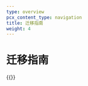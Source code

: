 ```yaml
---
type: overview
pcx_content_type: navigation
title: 迁移指南
weight: 4
---
```


# 迁移指南

{{<directory-listing>}}